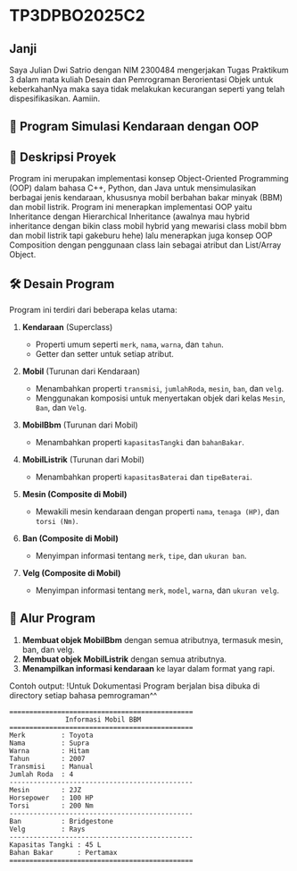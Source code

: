 # TP3DPBO2025C2

## Janji
Saya Julian Dwi Satrio dengan NIM 2300484 mengerjakan Tugas Praktikum 3 dalam mata kuliah Desain dan Pemrograman Berorientasi Objek untuk keberkahanNya maka saya tidak melakukan kecurangan seperti yang telah dispesifikasikan. Aamiin.

## 🚗 Program Simulasi Kendaraan dengan OOP

## 📌 Deskripsi Proyek
Program ini merupakan implementasi konsep Object-Oriented Programming (OOP) dalam bahasa C++, Python, dan Java untuk mensimulasikan berbagai jenis kendaraan, khususnya mobil berbahan bakar minyak (BBM) dan mobil listrik. Program ini menerapkan implementasi OOP yaitu Inheritance dengan Hierarchical Inheritance (awalnya mau hybrid inheritance dengan bikin class mobil hybrid yang mewarisi class mobil bbm dan mobil listrik tapi gakeburu hehe) lalu menerapkan juga konsep OOP Composition dengan penggunaan class lain sebagai atribut dan List/Array Object.

## 🛠️ Desain Program
Program ini terdiri dari beberapa kelas utama:

1. **Kendaraan** (Superclass)
   - Properti umum seperti `merk`, `nama`, `warna`, dan `tahun`.
   - Getter dan setter untuk setiap atribut.

2. **Mobil** (Turunan dari Kendaraan)
   - Menambahkan properti `transmisi`, `jumlahRoda`, `mesin`, `ban`, dan `velg`.
   - Menggunakan komposisi untuk menyertakan objek dari kelas `Mesin`, `Ban`, dan `Velg`.

3. **MobilBbm** (Turunan dari Mobil)
   - Menambahkan properti `kapasitasTangki` dan `bahanBakar`.

4. **MobilListrik** (Turunan dari Mobil)
   - Menambahkan properti `kapasitasBaterai` dan `tipeBaterai`.

5. **Mesin (Composite di Mobil)**
   - Mewakili mesin kendaraan dengan properti `nama`, `tenaga (HP)`, dan `torsi (Nm)`.

6. **Ban (Composite di Mobil)**
   - Menyimpan informasi tentang `merk`, `tipe`, dan `ukuran ban`.

7. **Velg (Composite di Mobil)**
   - Menyimpan informasi tentang `merk`, `model`, `warna`, dan `ukuran velg`.

## 🔄 Alur Program
1. **Membuat objek MobilBbm** dengan semua atributnya, termasuk mesin, ban, dan velg.
2. **Membuat objek MobilListrik** dengan semua atributnya.
3. **Menampilkan informasi kendaraan** ke layar dalam format yang rapi.

Contoh output:
!Untuk Dokumentasi Program berjalan bisa dibuka di directory setiap bahasa pemrograman^^
```
==============================================
              Informasi Mobil BBM             
==============================================
Merk         : Toyota
Nama         : Supra
Warna        : Hitam
Tahun        : 2007
Transmisi    : Manual
Jumlah Roda  : 4
----------------------------------------------
Mesin        : 2JZ
Horsepower   : 100 HP
Torsi        : 200 Nm
----------------------------------------------
Ban          : Bridgestone
Velg         : Rays
----------------------------------------------
Kapasitas Tangki : 45 L
Bahan Bakar      : Pertamax
==============================================
```
